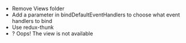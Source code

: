 - Remove Views folder
- Add a parameter in bindDefaultEventHandlers to choose what event handlers to bind
- Use redux-thunk
- ? Oops! The view is not available